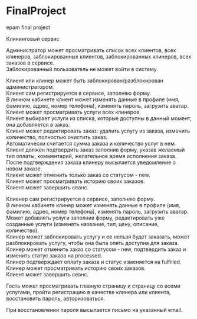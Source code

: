 # FinalProject
epam final project

Клининговый сервис

Администратор может просматривать список всех клиентов, всех клинеров, заблокированных клиентов,
заблокированных клинеров, всех заказов в сервисе.   
Заблокированный пользователь не может войти в систему.

Клиент или клинер может быть заблокирован/разблокирован администратором.  
Клиент сам регистрируется в сервисе, заполняю форму.  
В личном кабинете клиент может изменять данные в профиле (имя, фамилию, адрес, номер телефона), изменять пароль, загрузить аватар.  
Клиент может просматривать услуги всех клинеров.   
Клиент выбирает услуги из списка, которые доступны в данный момент, она добавляется в заказ.  
Клиент может редактировать заказ: удалить услугу из заказа, изменить количество, полностью очистить заказ.  
Автоматически считается сумма заказа и количество услуг в нем.   
Клиент должен подтвердить заказ заполнив форму, указав желаемый тип оплаты, комментарий, желательное время исполнения заказа.  
После подтверждения заказа клинеру высылается уведомление о новом заказе.  
Клиент может отменить только заказ со статусом - new.  
Клиент может просматривать историю своих заказов.  
Клиент может завершить сеанс. 

Клиенер сам регистрируется в сервисе, заполняю форму.  
В личном кабинете клинер может изменять данные в профиле (имя, фамилию, адрес, номер телефона), изменять пароль, загрузить аватар.  
Может добавлять услуги заполнив форму, редактировать уже созданные услуги (изменять название, тип, цену, описание, количество).  
Клинер может заблокировать услугу и ее нельзя будет заказать, может разблокировать услугу, чтобы она была опять доступна для заказа.  
Клинер может отменить заказ со статусом - new, подтвердить заказ и изменить статус заказа на processed.  
Клинер подтверждает оплату заказа и статус изменяется на fulfilled.   
Клинер может просматривать историю своих заказов.  
Клиент может завершить сеанс.  

Гость может просматривать главную страницу и страницу со всеми услугами, пройти регистрацию в качестве клинера или клиента,
восстановить пароль, авторизоваться.  

При восстановлении пароля высылается письмо на указанный email.
